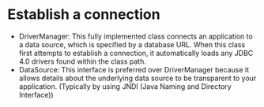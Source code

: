 # Establish a connection

* DriverManager: This fully implemented class connects an application to a data source, which is specified by a database URL. When this class first attempts to establish a connection, it automatically loads any JDBC 4.0 drivers found within the class path.
* DataSource: This interface is preferred over DriverManager because it allows details about the underlying data source to be transparent to your application. (Typically by using JNDI (Java Naming and Directory Interface))

